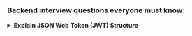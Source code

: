 ### Backend interview questions everyone must know:

<details>
  <summary><strong>
    Explain JSON Web Token (JWT) Structure
  </summary>
    
Structure:</strong> Header.Payload.Signature
    
- **Header**:  
  A Base64URL-encoded JSON object that describes the token type and the signing algorithm used.

  Example:
  ```
  {
    "alg": "HS256", // Algorithm used for signing (e.g., HMAC SHA256)
    "typ": "JWT"    // Token type
  }
  ```

  Encoded as:  
  eyJhbGciOiJIUzI1NiIsInR5cCI6IkpXVCJ9

- **Payload**:  
  The payload is a Base64URL-encoded JSON object containing the **claims**. Claims are statements about the user or additional metadata.  

  Types of Claims:
  - **Registered Claims**: Predefined keys like:
    - iss (Issuer)  
    - sub (Subject)  
    - exp (Expiration Time)  
  - **Public Claims**: Custom data, e.g., email, role.  
  - **Private Claims**: Custom data agreed between sender and receiver.

  Example:
  ```
  {
    "sub": "1234567890", // Subject (e.g., user ID)
    "name": "John Doe",  // Custom claim
    "iat": 1516239022    // Issued at timestamp
  }
  ```

  Encoded as:  
  eyJzdWIiOiIxMjM0NTY3ODkwIiwibmFtZSI6IkpvaG4gRG9lIiwiaWF0IjoxNTE2MjM5MDIyfQ

- **Signature**:  
  The signature ensures the integrity of the token. It is generated using the following:

  ```
  HMACSHA256(
    base64UrlEncode(header) + "." + base64UrlEncode(payload),
    secret
  )
  ```

  Example signature:  
  SflKxwRJSMeKKF2QT4fwpMeJf36POk6yJV_adQssw5c

</details>

